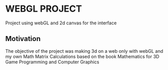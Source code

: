 # WEBGL PROJECT

Project using webGL and 2d canvas for the interface

## Motivation

The objective of the project was making 3d on a web only with webGL and my own Math Matrix Calculations based on the book
Mathematics for 3D Game Programming and Computer Graphics

